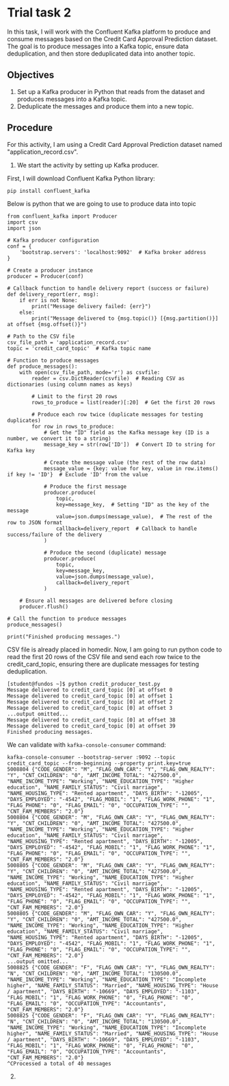 # Trial task 2

In this task, I will work with the Confluent Kafka platform to produce and consume messages based on the Credit Card Approval Prediction dataset. The goal is to produce messages into a Kafka topic, ensure data deduplication, and then store deduplicated data into another topic.

## Objectives 

1. Set up a Kafka producer in Python that reads from the dataset and produces messages into a Kafka topic.
2. Deduplicate the messages and produce them into a new topic.

## Procedure 

For this activity, I am using a Credit Card Approval Prediction dataset named "application_record.csv". 

1. We start the activity by setting up Kafka producer.

First, I will download Confluent Kafka Python library:

```
pip install confluent_kafka
```

Below is python that we are going to use to produce data into topic

```
from confluent_kafka import Producer
import csv
import json

# Kafka producer configuration
conf = {
    'bootstrap.servers': 'localhost:9092'  # Kafka broker address
}

# Create a producer instance
producer = Producer(conf)

# Callback function to handle delivery report (success or failure)
def delivery_report(err, msg):
    if err is not None:
        print("Message delivery failed: {err}")
    else:
        print("Message delivered to {msg.topic()} [{msg.partition()}] at offset {msg.offset()}")

# Path to the CSV file 
csv_file_path = 'application_record.csv'
topic = 'credit_card_topic'  # Kafka topic name 

# Function to produce messages
def produce_messages():
    with open(csv_file_path, mode='r') as csvfile:
        reader = csv.DictReader(csvfile)  # Reading CSV as dictionaries (using column names as keys)

        # Limit to the first 20 rows
        rows_to_produce = list(reader)[:20]  # Get the first 20 rows

        # Produce each row twice (duplicate messages for testing duplicates)
        for row in rows_to_produce:
            # Get the "ID" field as the Kafka message key (ID is a number, we convert it to a string)
            message_key = str(row['ID'])  # Convert ID to string for Kafka key

            # Create the message value (the rest of the row data)
            message_value = {key: value for key, value in row.items() if key != 'ID'}  # Exclude 'ID' from the value

            # Produce the first message
            producer.produce(
                topic,  
                key=message_key,  # Setting "ID" as the key of the message
                value=json.dumps(message_value),  # The rest of the row to JSON format
                callback=delivery_report  # Callback to handle success/failure of the delivery
            )

            # Produce the second (duplicate) message
            producer.produce(
                topic,
                key=message_key,
                value=json.dumps(message_value),
                callback=delivery_report
            )

    # Ensure all messages are delivered before closing
    producer.flush()

# Call the function to produce messages
produce_messages()

print("Finished producing messages.")

```

CSV file is already placed in homedir. Now, I am going to run python code to read the first 20 rows of the CSV file and send each row twice to the credit_card_topic, ensuring there are duplicate messages for testing deduplication.

```
[student@fundos ~]$ python credit_producer_test.py 
Message delivered to credit_card_topic [0] at offset 0
Message delivered to credit_card_topic [0] at offset 1
Message delivered to credit_card_topic [0] at offset 2
Message delivered to credit_card_topic [0] at offset 3
...output omitted...
Message delivered to credit_card_topic [0] at offset 38
Message delivered to credit_card_topic [0] at offset 39
Finished producing messages.
```

We can validate with ```kafka-console-consumer``` command:

```
kafka-console-consumer --bootstrap-server :9092 --topic credit_card_topic --from-beginning --property print.key=true
5008804	{"CODE_GENDER": "M", "FLAG_OWN_CAR": "Y", "FLAG_OWN_REALTY": "Y", "CNT_CHILDREN": "0", "AMT_INCOME_TOTAL": "427500.0", "NAME_INCOME_TYPE": "Working", "NAME_EDUCATION_TYPE": "Higher education", "NAME_FAMILY_STATUS": "Civil marriage", "NAME_HOUSING_TYPE": "Rented apartment", "DAYS_BIRTH": "-12005", "DAYS_EMPLOYED": "-4542", "FLAG_MOBIL": "1", "FLAG_WORK_PHONE": "1", "FLAG_PHONE": "0", "FLAG_EMAIL": "0", "OCCUPATION_TYPE": "", "CNT_FAM_MEMBERS": "2.0"}
5008804	{"CODE_GENDER": "M", "FLAG_OWN_CAR": "Y", "FLAG_OWN_REALTY": "Y", "CNT_CHILDREN": "0", "AMT_INCOME_TOTAL": "427500.0", "NAME_INCOME_TYPE": "Working", "NAME_EDUCATION_TYPE": "Higher education", "NAME_FAMILY_STATUS": "Civil marriage", "NAME_HOUSING_TYPE": "Rented apartment", "DAYS_BIRTH": "-12005", "DAYS_EMPLOYED": "-4542", "FLAG_MOBIL": "1", "FLAG_WORK_PHONE": "1", "FLAG_PHONE": "0", "FLAG_EMAIL": "0", "OCCUPATION_TYPE": "", "CNT_FAM_MEMBERS": "2.0"}
5008805	{"CODE_GENDER": "M", "FLAG_OWN_CAR": "Y", "FLAG_OWN_REALTY": "Y", "CNT_CHILDREN": "0", "AMT_INCOME_TOTAL": "427500.0", "NAME_INCOME_TYPE": "Working", "NAME_EDUCATION_TYPE": "Higher education", "NAME_FAMILY_STATUS": "Civil marriage", "NAME_HOUSING_TYPE": "Rented apartment", "DAYS_BIRTH": "-12005", "DAYS_EMPLOYED": "-4542", "FLAG_MOBIL": "1", "FLAG_WORK_PHONE": "1", "FLAG_PHONE": "0", "FLAG_EMAIL": "0", "OCCUPATION_TYPE": "", "CNT_FAM_MEMBERS": "2.0"}
5008805	{"CODE_GENDER": "M", "FLAG_OWN_CAR": "Y", "FLAG_OWN_REALTY": "Y", "CNT_CHILDREN": "0", "AMT_INCOME_TOTAL": "427500.0", "NAME_INCOME_TYPE": "Working", "NAME_EDUCATION_TYPE": "Higher education", "NAME_FAMILY_STATUS": "Civil marriage", "NAME_HOUSING_TYPE": "Rented apartment", "DAYS_BIRTH": "-12005", "DAYS_EMPLOYED": "-4542", "FLAG_MOBIL": "1", "FLAG_WORK_PHONE": "1", "FLAG_PHONE": "0", "FLAG_EMAIL": "0", "OCCUPATION_TYPE": "", "CNT_FAM_MEMBERS": "2.0"}
...output omitted...
5008825	{"CODE_GENDER": "F", "FLAG_OWN_CAR": "Y", "FLAG_OWN_REALTY": "N", "CNT_CHILDREN": "0", "AMT_INCOME_TOTAL": "130500.0", "NAME_INCOME_TYPE": "Working", "NAME_EDUCATION_TYPE": "Incomplete higher", "NAME_FAMILY_STATUS": "Married", "NAME_HOUSING_TYPE": "House / apartment", "DAYS_BIRTH": "-10669", "DAYS_EMPLOYED": "-1103", "FLAG_MOBIL": "1", "FLAG_WORK_PHONE": "0", "FLAG_PHONE": "0", "FLAG_EMAIL": "0", "OCCUPATION_TYPE": "Accountants", "CNT_FAM_MEMBERS": "2.0"}
5008825	{"CODE_GENDER": "F", "FLAG_OWN_CAR": "Y", "FLAG_OWN_REALTY": "N", "CNT_CHILDREN": "0", "AMT_INCOME_TOTAL": "130500.0", "NAME_INCOME_TYPE": "Working", "NAME_EDUCATION_TYPE": "Incomplete higher", "NAME_FAMILY_STATUS": "Married", "NAME_HOUSING_TYPE": "House / apartment", "DAYS_BIRTH": "-10669", "DAYS_EMPLOYED": "-1103", "FLAG_MOBIL": "1", "FLAG_WORK_PHONE": "0", "FLAG_PHONE": "0", "FLAG_EMAIL": "0", "OCCUPATION_TYPE": "Accountants", "CNT_FAM_MEMBERS": "2.0"}
^CProcessed a total of 40 messages
```

2. 


